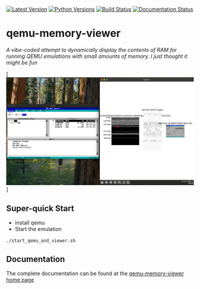 [![Latest Version](https://img.shields.io/pypi/v/qemu-memory-viewer?label=pypi-version&logo=python&style=plastic)](https://pypi.org/project/qemu-memory-viewer/)
[![Python Versions](https://img.shields.io/python/required-version-toml?tomlFilePath=https%3A%2F%2Fraw.githubusercontent.com%2Fjlmcgraw%2Fqemu-memory-viewer%2Fmain%2Fpyproject.toml&style=plastic&logo=python&label=python-versions)](https://www.python.org/)
[![Build Status](https://github.com/jlmcgraw/qemu-memory-viewer/actions/workflows/main.yml/badge.svg)](https://github.com/jlmcgraw/qemu-memory-viewer/actions/workflows/main.yml)
[![Documentation Status](https://github.com/jlmcgraw/qemu-memory-viewer/actions/workflows/docs.yml/badge.svg)](https://jlmcgraw.github.io/qemu-memory-viewer/)

# qemu-memory-viewer

_A vibe-coded attempt to dynamically display the contents of RAM for running QEMU emulations with small amounts of memory.
I just thought it might be fun_

[![screenshots](screenshots/img.png)]

## Super-quick Start
- install qemu
- Start the emulation

```commandline
./start_qemu_and_viewer.sh
```

## Documentation

The complete documentation can be found at the
[qemu-memory-viewer home page](https://jlmcgraw.github.io/qemu-memory-viewer)
